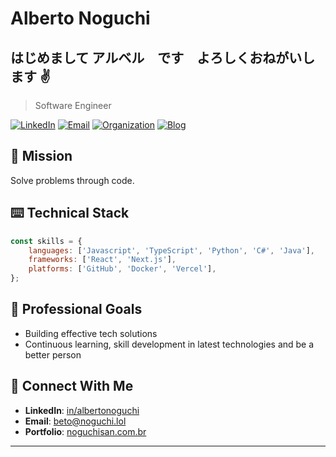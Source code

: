 # Alberto Noguchi
## はじめまして アルベル　です　よろしくおねがいします ✌️

> Software Engineer

[![LinkedIn](https://img.shields.io/badge/LinkedIn-Connect-blue)](https://linkedin.com/in/albertonoguchi)
[![Email](https://img.shields.io/badge/Email-Contact-red)](mailto:beto@noguchi.lol)
[![Organization](https://img.shields.io/badge/noguchisan-website-purple)](https://noguchisan.com.br)
[![Blog](https://img.shields.io/badge/noguchisan-blog-green)](https://noguchi.lol)

## 🎯 Mission
Solve problems through code.

## ⌨️ Technical Stack
```javascript
const skills = {
    languages: ['Javascript', 'TypeScript', 'Python', 'C#', 'Java'],
    frameworks: ['React', 'Next.js'],
    platforms: ['GitHub', 'Docker', 'Vercel'],
};
```
## 🎯 Professional Goals
- Building effective tech solutions
- Continuous learning, skill development in latest technologies and be a better person

## 📨 Connect With Me
- **LinkedIn**: [in/albertonoguchi](https://linkedin.com/in/albertonoguchi)
- **Email**: beto@noguchi.lol
- **Portfolio**: [noguchisan.com.br](https://noguchisan.com.br)

---

